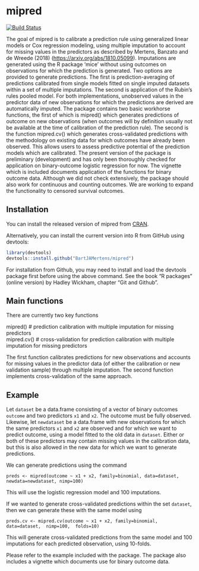 
<!-- README.md is generated from README.Rmd. Please edit that file -->

# mipred

[![Build
Status](https://travis-ci.org/BARTJAMertens/mipred.svg?branch=master)](https://travis-ci.org/BARTJAMertens/mipred)

<!-- Check https://www.r-pkg.org/services   for badges -->

<!-- OR:    https://cran.r-project.org/web/packages/badgecreatr/vignettes/all_badges.html -->

<!-- [![CRAN_Status_Badge](https://www.r-pkg.org/badges/version-last-release/mipred)](https://CRAN.R-project.org/package=mipred) -->

<!-- [![](https://cranlogs.r-pkg.org/badges/grand-total/mipred)](https://CRAN.R-project.org/package=mipred) -->

<!-- [![Download counter](http://cranlogs.r-pkg.org/badges/mipred)](https://cran.r-project.org/package=mipred) -->

<!-- [![Rdoc](http://www.rdocumentation.org/badges/version/mipred)](http://www.rdocumentation.org/packages/mipred) -->

The goal of mipred is to calibrate a prediction rule using generalized
linear models or Cox regression modeling, using multiple imputation to
account for missing values in the predictors as described by Mertens,
Banzato and de Wreede (2018) (<https://arxiv.org/abs/1810.05099>).
Imputations are generated using the R package ‘mice’ without using
outcomes on observations for which the prediction is generated. Two
options are provided to generate predictions. The first is
prediction-averaging of predictions calibrated from single models fitted
on single imputed datasets within a set of multiple imputations. The
second is application of the Rubin’s rules pooled model. For both
implementations, unobserved values in the predictor data of new
observations for which the predictions are derived are automatically
imputed. The package contains two basic workhorse functions, the first
of which is mipred() which generates predictions of outcome on new
observations (when outcomes will by definition usually not be available
at the time of calibration of the prediction rule). The second is the
function mipred.cv() which generates cross-validated predictions with
the methodology on existing data for which outcomes have already been
observed. This allows users to assess predictive potential of the
prediction models which are calibrated. The present version of the
package is preliminary (development) and has only been thoroughly
checked for application on binary-outcome logistic regression for now.
The vignette which is included documents application of the functions
for binary outcome data. Although we did not check extensively, the
package should also work for continuous and counting outcomes. We are
working to expand the functionality to censored survival outcomes.

## Installation

You can install the released version of mipred from
[CRAN](https://CRAN.R-project.org).  
<!-- with:  -->

Alternatively, you can install the current version into R from GitHub
using devtools:

``` r
library(devtools)
devtools::install.github("BartJAMertens/mipred")
```

For installation from Github, you may need to install and load the
devtools package first before using the above command. See the book “R
packages” (online version) by Hadley Wickham, chapter “Git and Github”.

## Main functions

There are currently two key functions

mipred() \# prediction calibration with multiple imputation for missing
predictors  
mipred.cv() \# cross-validation for prediction calibration with multiple
imputation for missing predictors

The first function calibrates predictions for new observations and
accounts for missing values in the predictor data (of either the
calibration or new validation sample) through multiple imputation. The
second function implements cross-validation of the same approach.

## Example

Let `dataset` be a data.frame consisting of a vector of binary outcomes
`outcome` and two predictors `x1` and `x2`. The outcome must be fully
observed. Likewise, let `newdataset` be a data.frame with new
observations for which the same predictors `x1` and `x2` are observed
and for which we want to predict outcome, using a model fitted to the
old data in `dataset`. Either or both of these predictors may contain
missing values in the calibration data, but this is also allowed in the
new data for which we want to generate predictions.

We can generate predictions using the
    command

    preds <- mipred(outcome ~ x1 + x2, family=binomial, data=dataset, newdata=newdataset, nimp=100)

This will use the logistic regression model and 100 imputations.

If we wanted to generate cross-validated predictions within the set
`dataset`, then we can generate these with the same model
    using

    preds.cv <- mipred.cv(outcome ~ x1 + x2, family=binomial, data=dataset,  nimp=100,  folds=10)

This will generate cross-validated predictions from the same model and
100 imputations for each predicted observation, using 10-folds.

Please refer to the example included with the package. The package also
includes a vignette which documents use for binary outcome
data.

<!-- This is a basic example which shows you how to solve a common problem: -->

<!-- ```{r example} -->

<!-- ## basic example code -->

<!-- ``` -->

<!-- What is special about using `README.Rmd` instead of just `README.md`? You can include R chunks like so: -->

<!-- ```{r cars} -->

<!-- summary(cars) -->

<!-- ``` -->

<!-- You'll still need to render `README.Rmd` regularly, to keep `README.md` up-to-date. -->

<!-- You can also embed plots, for example: -->

<!-- ```{r pressure, echo = FALSE} -->

<!-- plot(pressure) -->

<!-- ``` -->

<!-- In that case, don't forget to commit and push the resulting figure files, so they display on GitHub! -->
